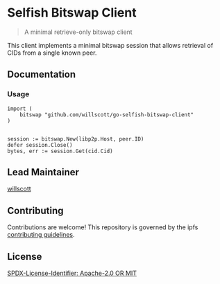 Selfish Bitswap Client
=======================

> A minimal retrieve-only bitswap client

This client implements a minimal bitswap session that allows retrieval of CIDs from a single known peer.

## Documentation

### Usage

```
import (
	bitswap "github.com/willscott/go-selfish-bitswap-client"
)


session := bitswap.New(libp2p.Host, peer.ID)
defer session.Close()
bytes, err := session.Get(cid.Cid)
```

## Lead Maintainer

[willscott](https://github.com/willscott)

## Contributing

Contributions are welcome! This repository is governed by the ipfs [contributing guidelines](https://github.com/ipfs/community/blob/master/CONTRIBUTING.md).

## License

[SPDX-License-Identifier: Apache-2.0 OR MIT](LICENSE.md)
